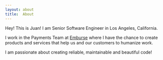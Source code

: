 ```yaml
---
layout: about
title:  About
---
```


Hey! This is Juan! I am Senior Software Engineer in Los Angeles, California.

I work in the Payments Team at [Emburse](https://www.emburse.com/) where I have the chance to create products and services that help us and our customers to humanize work.

I am passionate about creating reliable, maintainable and beautiful code!


<!--author-->
